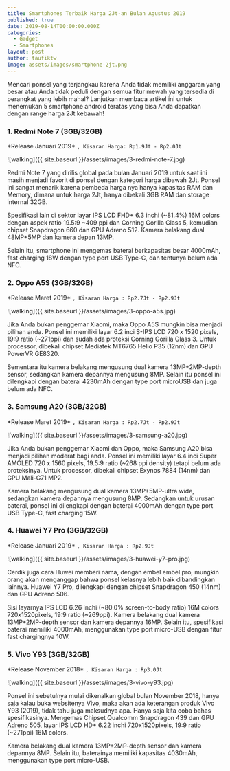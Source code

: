 ```yaml
---
title: Smartphones Terbaik Harga 2Jt-an Bulan Agustus 2019 
published: true
date: 2019-08-14T00:00:00.000Z
categories:
  - Gadget
  - Smartphones
layout: post
author: taufiktw
image: assets/images/smartphone-2jt.png
---
```

Mencari ponsel yang terjangkau karena Anda tidak memiliki anggaran yang besar atau Anda tidak peduli dengan semua fitur mewah yang tersedia di perangkat yang lebih mahal? Lanjutkan membaca artikel ini untuk menemukan 5 smartphone android teratas yang bisa Anda dapatkan dengan range harga 2Jt kebawah!

### 1. Redmi Note 7 (3GB/32GB)
\*Release Januari 2019\*
``
, Kisaran Harga: Rp1.9Jt - Rp2.0Jt
``

![walking]({{ site.baseurl }}/assets/images/3-redmi-note-7.jpg)

Redmi Note 7 yang dirilis global pada bulan Januari 2019 untuk saat ini masih menjadi favorit di ponsel dengan kategori harga dibawah 2Jt. Ponsel ini sangat menarik karena pembeda harga nya hanya kapasitas RAM dan Memory, dimana untuk harga 2Jt, hanya dibekali 3GB RAM dan storage internal 32GB.

Spesifikasi lain di sektor layar IPS LCD FHD+ 6.3 inchi (~81.4%) 16M colors dengan aspek ratio 19.5:9 ~409 ppi dan Corning Gorilla Glass 5, kemudian chipset Snapdragon 660 dan GPU Adreno 512. Kamera belakang dual 48MP+5MP dan kamera depan 13MP.

Selain itu, smartphone ini mengemas baterai berkapasitas besar 4000mAh, fast charging 18W dengan type port USB Type-C, dan tentunya belum ada NFC.

### 2. Oppo A5S (3GB/32GB)
\*Release Maret 2019\*
``
, Kisaran Harga : Rp2.7Jt - Rp2.9Jt
``

![walking]({{ site.baseurl }}/assets/images/3-oppo-a5s.jpg)

Jika Anda bukan penggemar Xiaomi, maka Oppo A5S mungkin bisa menjadi pilihan anda. Ponsel ini memiliki layar 6.2 inci S-IPS LCD 720 x 1520 pixels, 19:9 ratio (~271ppi) dan sudah ada proteksi Corning Gorilla Glass 3. Untuk processor, dibekali chipset Mediatek MT6765 Helio P35 (12nm) dan GPU PowerVR GE8320.

Sementara itu kamera belakang mengusung dual kamera 13MP+2MP-depth sensor, sedangkan kamera depannya mengusung 8MP. Selain itu ponsel ini dilengkapi dengan baterai 4230mAh dengan type port microUSB dan juga belum ada NFC. 

### 3. Samsung A20 (3GB/32GB)
\*Release Maret 2019\*
``
, Kisaran Harga : Rp2.7Jt - Rp2.9Jt
``

![walking]({{ site.baseurl }}/assets/images/3-samsung-a20.jpg)

Jika Anda bukan penggemar Xiaomi dan Oppo, maka Samsung A20 bisa menjadi pilihan moderat bagi anda. Ponsel ini memiliki layar 6.4 inci Super AMOLED  720 x 1560 pixels, 19.5:9 ratio (~268 ppi density) tetapi belum ada proteksinya. Untuk processor, dibekali chipset Exynos 7884 (14nm) dan GPU Mali-G71 MP2.

Kamera belakang mengusung dual kamera 13MP+5MP-ultra wide, sedangkan kamera depannya mengusung 8MP. Sedangkan untuk urusan baterai, ponsel ini dilengkapi dengan baterai 4000mAh dengan type port USB Type-C, fast charging 15W.

### 4. Huawei Y7 Pro (3GB/32GB)
\*Release Januari 2019\*
``
, Kisaran Harga : Rp2.9Jt
``

![walking]({{ site.baseurl }}/assets/images/3-huawei-y7-pro.jpg)

Cerdik juga cara Huwei memberi nama, dengan embel embel pro, mungkin orang akan menganggap bahwa ponsel kelasnya lebih baik dibandingkan lainnya. Huawei Y7 Pro, dilengkapi dengan chipset Snapdragon 450 (14nm) dan GPU Adreno 506.

Sisi layarnya IPS LCD 6.26 inchi (~80.0% screen-to-body ratio) 16M colors 720x1520pixels, 19:9 ratio (~269ppi). Kamera belakang dual kamera 13MP+2MP-depth sensor dan kamera depannya 16MP. Selain itu, spesifikasi baterai memiliki 4000mAh, menggunakan type port micro-USB dengan fitur fast chargingnya 10W.

### 5. Vivo Y93 (3GB/32GB)
\*Release November 2018\*
``
, Kisaran Harga : Rp3.0Jt
``

![walking]({{ site.baseurl }}/assets/images/3-vivo-y93.jpg)

Ponsel ini sebetulnya mulai dikenalkan global bulan November 2018, hanya saja kalau buka websitenya Vivo, maka akan ada keterangan produk Vivo Y93 (2019), tidak tahu juga maksudnya apa. Hanya saja kita coba bahas spesifikasinya. Mengemas Chipset Qualcomm Snapdragon 439 dan GPU Adreno 505, layar IPS LCD HD+ 6.22 inchi 720x1520pixels, 19:9 ratio (~271ppi) 16M colors.

Kamera belakang dual kamera 13MP+2MP-depth sensor dan kamera depannya 8MP. Selain itu, baterainya memiliki kapasitas 4030mAh, menggunakan type port micro-USB.
